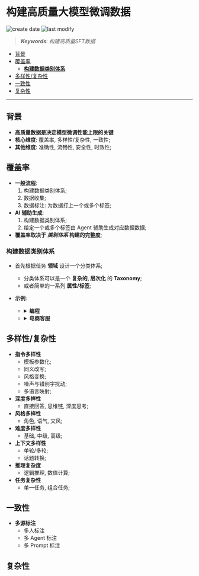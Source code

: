 构建高质量大模型微调数据
===
<!--START_SECTION:badge-->
![create date](https://img.shields.io/static/v1?label=create%20date&message=2025-09-17&label_color=gray&color=lightsteelblue&style=flat-square)
![last modify](https://img.shields.io/static/v1?label=last%20modify&message=2025-09-17%2000%3A32%3A34&label_color=gray&color=thistle&style=flat-square)
<!--END_SECTION:badge-->
<!--info
date: 2025-09-17 13:38:07
toc_title: SFT 数据构建
top: false
draft: true
hidden: true
section_number: false
level: 0
tag: [llm]
-->

<!--START_SECTION:keywords-->
> ***Keywords**: 构建高质量SFT数据*
<!--END_SECTION:keywords-->

<!--START_SECTION:paper_title-->
<!--END_SECTION:paper_title-->

<!--START_SECTION:toc-->
- [背景](#背景)
- [覆盖率](#覆盖率)
    - [**构建数据类别体系**](#构建数据类别体系)
- [多样性/复杂性](#多样性复杂性)
- [一致性](#一致性)
- [复杂性](#复杂性)
<!--END_SECTION:toc-->

---

## 背景

- **高质量数据是决定模型微调性能上限的关键**
- **核心维度**: 覆盖率, 多样性/复杂性, 一致性;
- **其他维度**: 准确性, 流畅性, 安全性, 时效性;

## 覆盖率

- **一般流程**:
    1. 构建数据类别体系;
    2. 数据收集;
    3. 数据标注: 为数据打上一个或多个标签;
- **AI 辅助生成**:
    1. 构建数据类别体系;
    2. 给定一个或多个标签由 Agent 辅助生成对应数据数据;
- **覆盖率取决于 *类别体系* 构建的完整度**;

### **构建数据类别体系**

- 首先根据任务 **领域** 设计一个分类体系;
    - 分类体系可以是一个 **复杂的, 层次化** 的 **Taxonomy**;
    - 或者简单的一系列 **属性/标签**;
- **示例**:
    - <details><summary><b>编程</b></summary>

        ```md
        - **第一层**
            1. 代码生成
            2. 代码理解
            3. 语言转换
            4. ...
        - **第二层**
            1. 代码生成
                1.1 从零实现
                1.2 代码补全
                1.3 ...
            2. 代码理解
                2.1 代码解释
                2.2 错误定位
                2.3 ...
            3. ...
        - **第三层**: 属性/标签
            - **编程语言**: `Python`, `JavaScript`, `Java`, `C++`, `Go`, `SQL`, `Bash`, `HTML/CSS`...
            - **技术领域/框架**:
                - `Web`: React, Vue, Django, Spring
                - `Data Science`: Pandas, NumPy, PyTorch, TensorFlow
                - `System`: Linux, Docker, Kubernetes
                - `Mobile`: Android, SwiftUI
        ```

      </details>
    - <details><summary><b>电商客服</b></summary>

        ```md
        - **第一层**
            1. 商品咨询
            2. 订单服务
            3. 售后支持
            4. 平台规则
        - **第二层**
            1. 商品咨询
                1.1 商品信息
                1.2 库存物流
                1.3 ...
            2. 订单服务
                2.1 下单与支付
                2.2 修改与取消
                2.3 ...
            3. ...
        - **第三层**: **属性/标签**:
            - **商品品类**: `服装`, `数码`, `家居`, `美妆`, `食品`
            - **问题复杂度**: `简单`, `中等`, `复杂`
        ```

    </details>

## 多样性/复杂性

- **指令多样性**
    - 模板参数化;
    - 同义改写;
    - 风格变换;
    - 噪声与错别字扰动;
    - 多语言映射;
- **深度多样性**
    - 直接回答, 思维链, 深度思考;
- **风格多样性**
    - 角色, 语气, 文风;
- **难度多样性**
    - 基础, 中级, 高级;
- **上下文多样性**
    - 单轮/多轮;
    - 话题转换;
- **推理复杂度**
    - 逻辑推理, 数值计算;
- **任务复杂性**
    - 单一任务, 组合任务;


## 一致性

- **多源标注**
    - 多人标注
    - 多 Agent 标注
    - 多 Prompt 标注


## 复杂性


